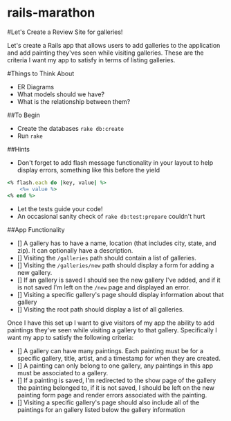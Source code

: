 # rails-marathon
#Let's Create a Review Site for galleries!

Let's create a Rails app that allows users to add galleries to the application and add painting they'ves seen while visiting galleries. These are the criteria I want my app to satisfy in terms of listing galleries.

#Things to Think About
- ER Diagrams
- What models should we have?
- What is the relationship between them?

##To Begin
- Create the databases `rake db:create`
- Run `rake`

##Hints
- Don't forget to add flash message functionality in your layout to help display errors, something like this before the yield
```ruby
<% flash.each do |key, value| %>
    <%= value %>
<% end %>
```
- Let the tests guide your code!
- An occasional sanity check of `rake db:test:prepare` couldn't hurt


##App Functionality
- [] A gallery has to have a name, location (that includes city, state, and zip). It can optionally have a description.
- [] Visiting the `/galleries` path should contain a list of galleries.
- [] Visiting the `/galleries/new` path should display a form for adding a new gallery.
- [] If an gallery is saved I should see the new gallery I've added, and if it is not saved I'm left on the `/new` page and displayed an error.
- [] Visiting a specific gallery's page should display information about that gallery
- [] Visiting the root path should display a list of all galleries.

Once I have this set up I want to give visitors of my app the ability to add paintings they've seen while visiting a gallery to that gallery. Specifically I want my app to satisfy the following criteria:

- [] A gallery can have many paintings. Each painting must be for a specific gallery, title, artist, and a timestamp for when they are created.  
- [] A painting can only belong to one gallery, any paintings in this app must be associated to a gallery.
- [] If a painting is saved, I'm redirected to the show page of the gallery the painting belonged to, if it is not saved, I should be left on the new painting form page and render errors associated with the painting.  
- [] Visiting a specific gallery's page should also include all of the paintings for an gallery listed below the gallery information
